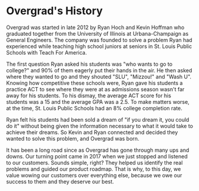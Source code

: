# Overgrad's History

Overgrad was started in late 2012 by Ryan Hoch and Kevin Hoffman who graduated together from the University of Illinois at Urbana-Champaign as General Engineers. The company was founded to solve a problem Ryan had experienced while teaching high school juniors at seniors in St. Louis Public Schools with Teach For America.

The first question Ryan asked his students was "who wants to go to college?" and 90% of them eagerly put their hands in the air. He then asked where they wanted to go and they shouted "SLU", "Mizzou!" and "Wash U". Knowing how competitive these schools were, Ryan gave his students a practice ACT to see where they were at as admissions season wasn't far away for his students. To his dismay, the average ACT score for his students was a 15 and the average GPA was a 2.5. To make matters worse, at the time, St. Louis Public Schools had an 8% college completion rate.

Ryan felt his students had been sold a dream of "if you dream it, you could do it" without being given the information necessary to what it would take to achieve their dreams. So Kevin and Ryan connected and decided they wanted to solve this problem, and Overgrad was born.

It has been a long road since as Overgrad has gone through many ups and downs. Our turning point came in 2017 when we just stopped and listened to our customers. Sounds simple, right? They helped us identify the real problems and guided our product roadmap. That is why, to this day, we value wowing our customers over everything else, because we owe our success to them and they deserve our best.